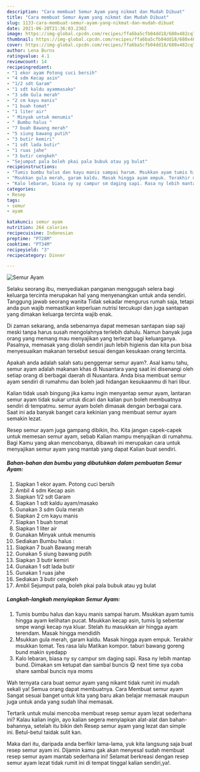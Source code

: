 ```yaml
---
description: "Cara membuat Semur Ayam yang nikmat dan Mudah Dibuat"
title: "Cara membuat Semur Ayam yang nikmat dan Mudah Dibuat"
slug: 1133-cara-membuat-semur-ayam-yang-nikmat-dan-mudah-dibuat
date: 2021-06-20T21:36:03.236Z
image: https://img-global.cpcdn.com/recipes/ffa6ba5cfb04dd18/680x482cq70/semur-ayam-foto-resep-utama.jpg
thumbnail: https://img-global.cpcdn.com/recipes/ffa6ba5cfb04dd18/680x482cq70/semur-ayam-foto-resep-utama.jpg
cover: https://img-global.cpcdn.com/recipes/ffa6ba5cfb04dd18/680x482cq70/semur-ayam-foto-resep-utama.jpg
author: Lena Burns
ratingvalue: 4.1
reviewcount: 14
recipeingredient:
- "1 ekor ayam Potong cuci bersih"
- "4 sdm Kecap asin"
- "1/2 sdt Garam"
- "1 sdt kaldu ayammasako"
- "3 sdm Gula merah"
- "2 cm kayu manis"
- "1 buah tomat"
- "1 liter air"
- " Minyak untuk menumis"
- " Bumbu halus "
- "7 buah Bawang merah"
- "5 siung bawang putih"
- "3 butir kemiri"
- "1 sdt lada butir"
- "1 ruas jahe"
- "3 butir cengkeh"
- "Sejumput pala boleh pkai pala bubuk atau yg bulat"
recipeinstructions:
- "Tumis bumbu halus dan kayu manis sampai harum. Msukkan ayam tumis hingga ayam kelihatan pucat. Msukkan kecap asin, tumis lg sebentar smpe wangi kecap nya kluar. Stelah itu masukkan air hingga ayam terendam. Masak hingga mendidih"
- "Msukkan gula merah, garam kaldu. Masak hingga ayam empuk. Terakhir msukkan tomat. Tes rasa lalu Matikan kompor. taburi bawang goreng bund makin syedapp"
- "Kalo lebaran, biasa ny sy campur sm daging sapi. Rasa ny lebih mantap bund. Dimakan sm ketupat dan sambal buncis 😋 next time sya coba share sambal buncis nya moms"
categories:
- Resep
tags:
- semur
- ayam

katakunci: semur ayam 
nutrition: 264 calories
recipecuisine: Indonesian
preptime: "PT28M"
cooktime: "PT34M"
recipeyield: "3"
recipecategory: Dinner

---
```



![Semur Ayam](https://img-global.cpcdn.com/recipes/ffa6ba5cfb04dd18/680x482cq70/semur-ayam-foto-resep-utama.jpg)

Selaku seorang ibu, menyediakan panganan menggugah selera bagi keluarga tercinta merupakan hal yang menyenangkan untuk anda sendiri. Tanggung jawab seorang  wanita Tidak sekadar mengurus rumah saja, tetapi anda pun wajib memastikan keperluan nutrisi tercukupi dan juga santapan yang dimakan keluarga tercinta wajib enak.

Di zaman  sekarang, anda sebenarnya dapat memesan santapan siap saji meski tanpa harus susah mengolahnya terlebih dahulu. Namun banyak juga orang yang memang mau menyajikan yang terlezat bagi keluarganya. Pasalnya, memasak yang diolah sendiri jauh lebih higienis dan kita pun bisa menyesuaikan makanan tersebut sesuai dengan kesukaan orang tercinta. 



Apakah anda adalah salah satu penggemar semur ayam?. Asal kamu tahu, semur ayam adalah makanan khas di Nusantara yang saat ini disenangi oleh setiap orang di berbagai daerah di Nusantara. Anda bisa membuat semur ayam sendiri di rumahmu dan boleh jadi hidangan kesukaanmu di hari libur.

Kalian tidak usah bingung jika kamu ingin menyantap semur ayam, lantaran semur ayam tidak sukar untuk dicari dan kalian pun boleh membuatnya sendiri di tempatmu. semur ayam boleh dimasak dengan berbagai cara. Saat ini ada banyak banget cara kekinian yang membuat semur ayam semakin lezat.

Resep semur ayam juga gampang dibikin, lho. Kita jangan capek-capek untuk memesan semur ayam, sebab Kalian mampu menyajikan di rumahmu. Bagi Kamu yang akan mencobanya, dibawah ini merupakan cara untuk menyajikan semur ayam yang mantab yang dapat Kalian buat sendiri.

<!--inarticleads1-->

##### Bahan-bahan dan bumbu yang dibutuhkan dalam pembuatan Semur Ayam:

1. Siapkan 1 ekor ayam. Potong cuci bersih
1. Ambil 4 sdm Kecap asin
1. Siapkan 1/2 sdt Garam
1. Siapkan 1 sdt kaldu ayam/masako
1. Gunakan 3 sdm Gula merah
1. Siapkan 2 cm kayu manis
1. Siapkan 1 buah tomat
1. Siapkan 1 liter air
1. Gunakan  Minyak untuk menumis
1. Sediakan  Bumbu halus :
1. Siapkan 7 buah Bawang merah
1. Gunakan 5 siung bawang putih
1. Siapkan 3 butir kemiri
1. Gunakan 1 sdt lada butir
1. Gunakan 1 ruas jahe
1. Sediakan 3 butir cengkeh
1. Ambil Sejumput pala, boleh pkai pala bubuk atau yg bulat




<!--inarticleads2-->

##### Langkah-langkah menyiapkan Semur Ayam:

1. Tumis bumbu halus dan kayu manis sampai harum. Msukkan ayam tumis hingga ayam kelihatan pucat. Msukkan kecap asin, tumis lg sebentar smpe wangi kecap nya kluar. Stelah itu masukkan air hingga ayam terendam. Masak hingga mendidih
1. Msukkan gula merah, garam kaldu. Masak hingga ayam empuk. Terakhir msukkan tomat. Tes rasa lalu Matikan kompor. taburi bawang goreng bund makin syedapp
1. Kalo lebaran, biasa ny sy campur sm daging sapi. Rasa ny lebih mantap bund. Dimakan sm ketupat dan sambal buncis 😋 next time sya coba share sambal buncis nya moms




Wah ternyata cara buat semur ayam yang nikamt tidak rumit ini mudah sekali ya! Semua orang dapat membuatnya. Cara Membuat semur ayam Sangat sesuai banget untuk kita yang baru akan belajar memasak maupun juga untuk anda yang sudah lihai memasak.

Tertarik untuk mulai mencoba membuat resep semur ayam lezat sederhana ini? Kalau kalian ingin, ayo kalian segera menyiapkan alat-alat dan bahan-bahannya, setelah itu bikin deh Resep semur ayam yang lezat dan simple ini. Betul-betul taidak sulit kan. 

Maka dari itu, daripada anda berfikir lama-lama, yuk kita langsung saja buat resep semur ayam ini. Dijamin kamu gak akan menyesal sudah membuat resep semur ayam mantab sederhana ini! Selamat berkreasi dengan resep semur ayam lezat tidak rumit ini di tempat tinggal kalian sendiri,ya!.

